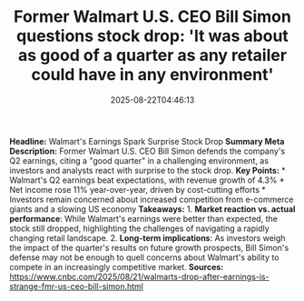 ﻿---
title: "Former Walmart U.S. CEO Bill Simon questions stock drop: 'It was about as good of a quarter as any retailer could have in any environment'"
date: "2025-08-22T04:46:13"
category: "Markets"
summary: ""
slug: "former walmart us ceo bill simon questions stock drop it was"
source_urls:
  - "https://www.cnbc.com/2025/08/21/walmarts-drop-after-earnings-is-strange-fmr-us-ceo-bill-simon.html"
seo:
  title: "Former Walmart U.S. CEO Bill Simon questions stock drop: 'It was about as good of a quarter as any retailer could have in any environment' | Hash n Hedge"
  description: ""
  keywords: ["news", "markets", "brief"]
---
**Headline:** Walmart's Earnings Spark Surprise Stock Drop  **Summary Meta Description:** Former Walmart U.S. CEO Bill Simon defends the company's Q2 earnings, citing a "good quarter" in a challenging environment, as investors and analysts react with surprise to the stock drop.  **Key Points:**  * Walmart's Q2 earnings beat expectations, with revenue growth of 4.3% * Net income rose 11% year-over-year, driven by cost-cutting efforts * Investors remain concerned about increased competition from e-commerce giants and a slowing US economy  **Takeaways:**  1. **Market reaction vs. actual performance**: While Walmart's earnings were better than expected, the stock still dropped, highlighting the challenges of navigating a rapidly changing retail landscape. 2. **Long-term implications**: As investors weigh the impact of the quarter's results on future growth prospects, Bill Simon's defense may not be enough to quell concerns about Walmart's ability to compete in an increasingly competitive market.  **Sources:** https://www.cnbc.com/2025/08/21/walmarts-drop-after-earnings-is-strange-fmr-us-ceo-bill-simon.html 
